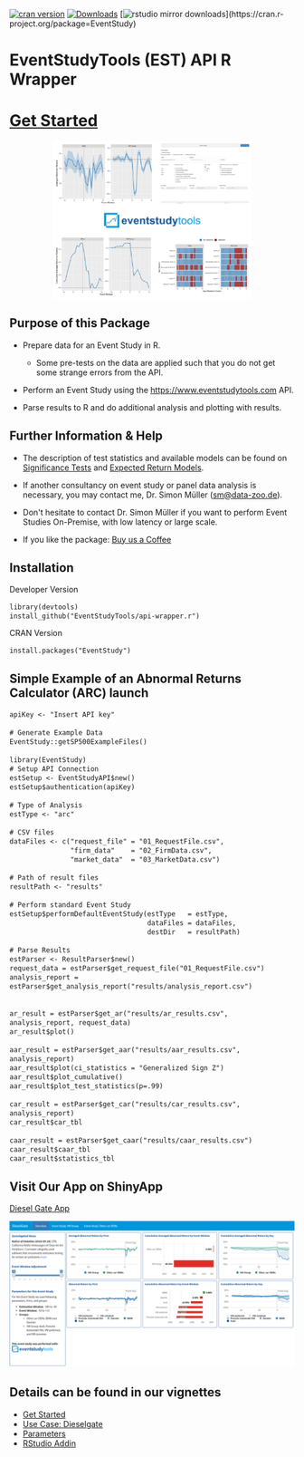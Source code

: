 [![cran version](http://www.r-pkg.org/badges/version/EventStudy)](https://cran.r-project.org/package=EventStudy) [![Downloads](http://cranlogs.r-pkg.org/badges/grand-total/EventStudy)](https://cran.r-project.org/package=EventStudy) [![rstudio mirror downloads](http://cranlogs.r-pkg.org/badges/EventStudy?)](https://cran.r-project.org/package=EventStudy)

# EventStudyTools (EST) API R Wrapper


# **[Get Started](https://cran.r-project.org/web/packages/EventStudy/vignettes/get_started.html)**

<p align="center">
<img src='vignettes/landing_page.png ' width='350' style="display: block; margin: 0 auto">
</p>

## Purpose of this Package

-   Prepare data for an Event Study in R.

    -   Some pre-tests on the data are applied such that you do not get some strange errors from the API.

-   Perform an Event Study using the <https://www.eventstudytools.com> API.

-   Parse results to R and do additional analysis and plotting with results.

## Further Information & Help

-   The description of test statistics and available models can be found on [Significance Tests](https://www.eventstudytools.com/significance-tests) and [Expected Return Models](https://www.eventstudytools.com/expected-return-models).

-   If another consultancy on event study or panel data analysis is necessary, you may contact me, Dr. Simon Müller (sm@data-zoo.de).

-   Don't hesitate to contact Dr. Simon Müller if you want to perform Event Studies On-Premise, with low latency or large scale.

-   If you like the package: [Buy us a Coffee](https://www.buymeacoffee.com/wZB75JA1Q)

## Installation

Developer Version

    library(devtools)
    install_github("EventStudyTools/api-wrapper.r")

CRAN Version

    install.packages("EventStudy")

## Simple Example of an Abnormal Returns Calculator (ARC) launch

    apiKey <- "Insert API key"

    # Generate Example Data
    EventStudy::getSP500ExampleFiles()

    library(EventStudy)
    # Setup API Connection
    estSetup <- EventStudyAPI$new()
    estSetup$authentication(apiKey)

    # Type of Analysis
    estType <- "arc"

    # CSV files
    dataFiles <- c("request_file" = "01_RequestFile.csv", 
                   "firm_data"    = "02_FirmData.csv", 
                   "market_data"  = "03_MarketData.csv")

    # Path of result files
    resultPath <- "results"

    # Perform standard Event Study
    estSetup$performDefaultEventStudy(estType   = estType,
                                      dataFiles = dataFiles, 
                                      destDir   = resultPath)
                            
    # Parse Results                        
    estParser <- ResultParser$new()
    request_data = estParser$get_request_file("01_RequestFile.csv")
    analysis_report = estParser$get_analysis_report("results/analysis_report.csv")


    ar_result = estParser$get_ar("results/ar_results.csv", analysis_report, request_data)
    ar_result$plot()

    aar_result = estParser$get_aar("results/aar_results.csv", analysis_report)
    aar_result$plot(ci_statistics = "Generalized Sign Z")
    aar_result$plot_cumulative()
    aar_result$plot_test_statistics(p=.99)

    car_result = estParser$get_car("results/car_results.csv", analysis_report)
    car_result$car_tbl

    caar_result = estParser$get_caar("results/caar_results.csv")
    caar_result$caar_tbl
    caar_result$statistics_tbl

## Visit Our App on ShinyApp

[Diesel Gate App](https://muon-stat.shinyapps.io/dieselgate/)

![](vignettes/DieselGate.png "Diesel Gate App")

## Details can be found in our vignettes

-   [Get Started](https://cran.r-project.org/web/packages/EventStudy/vignettes/get_started.html)
-   [Use Case: Dieselgate](https://cran.r-project.org/web/packages/EventStudy/vignettes/howto_eventstudy.html)
-   [Parameters](https://cran.r-project.org/web/packages/EventStudy/vignettes/parameters.html)
-   [RStudio Addin](https://cran.r-project.org/package=EventStudy/vignettes/addin_eventstudy.html)
